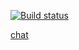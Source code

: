 [![Build status](https://ci.appveyor.com/api/projects/status/h5kigv6b40k4oaqs?svg=true)](https://ci.appveyor.com/project/MaryVanyush/chat-frontend)

[chat](https://maryvanyush.github.io/chat-frontend/)
